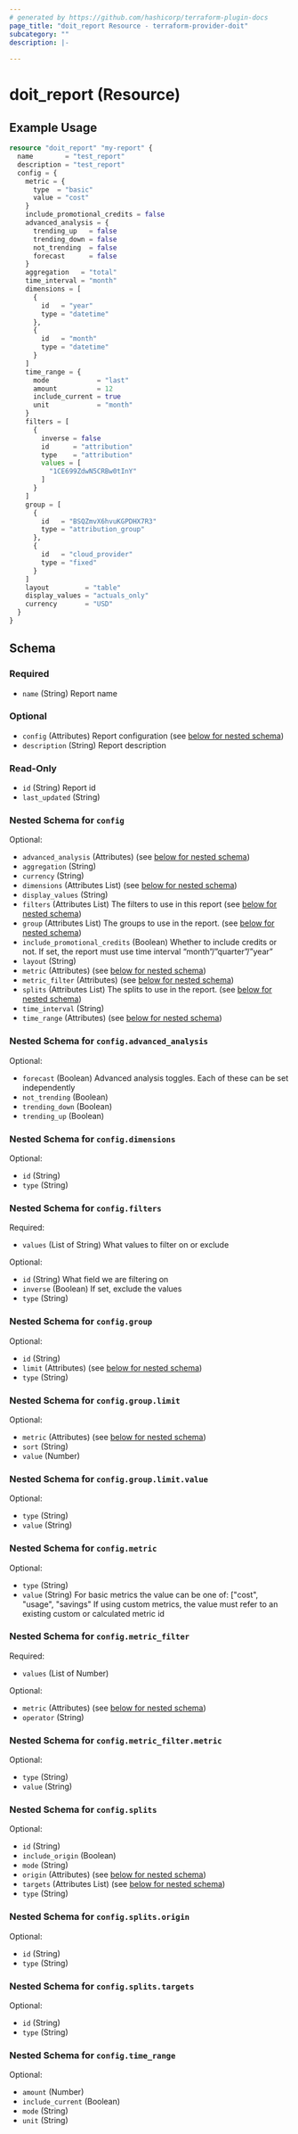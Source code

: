 ```yaml
---
# generated by https://github.com/hashicorp/terraform-plugin-docs
page_title: "doit_report Resource - terraform-provider-doit"
subcategory: ""
description: |-
  
---
```


# doit_report (Resource)



## Example Usage

```terraform
resource "doit_report" "my-report" {
  name        = "test_report"
  description = "test_report"
  config = {
    metric = {
      type  = "basic"
      value = "cost"
    }
    include_promotional_credits = false
    advanced_analysis = {
      trending_up   = false
      trending_down = false
      not_trending  = false
      forecast      = false
    }
    aggregation   = "total"
    time_interval = "month"
    dimensions = [
      {
        id   = "year"
        type = "datetime"
      },
      {
        id   = "month"
        type = "datetime"
      }
    ]
    time_range = {
      mode            = "last"
      amount          = 12
      include_current = true
      unit            = "month"
    }
    filters = [
      {
        inverse = false
        id      = "attribution"
        type    = "attribution"
        values = [
          "1CE699ZdwN5CRBw0tInY"
        ]
      }
    ]
    group = [
      {
        id   = "BSQZmvX6hvuKGPDHX7R3"
        type = "attribution_group"
      },
      {
        id   = "cloud_provider"
        type = "fixed"
      }
    ]
    layout         = "table"
    display_values = "actuals_only"
    currency       = "USD"
  }
}
```

<!-- schema generated by tfplugindocs -->
## Schema

### Required

- `name` (String) Report name

### Optional

- `config` (Attributes) Report configuration (see [below for nested schema](#nestedatt--config))
- `description` (String) Report description

### Read-Only

- `id` (String) Report id
- `last_updated` (String)

<a id="nestedatt--config"></a>
### Nested Schema for `config`

Optional:

- `advanced_analysis` (Attributes) (see [below for nested schema](#nestedatt--config--advanced_analysis))
- `aggregation` (String)
- `currency` (String)
- `dimensions` (Attributes List) (see [below for nested schema](#nestedatt--config--dimensions))
- `display_values` (String)
- `filters` (Attributes List) The filters to use in this report (see [below for nested schema](#nestedatt--config--filters))
- `group` (Attributes List) The groups to use in the report. (see [below for nested schema](#nestedatt--config--group))
- `include_promotional_credits` (Boolean) Whether to include credits or not. If set, the report must use time interval “month”/”quarter”/”year”
- `layout` (String)
- `metric` (Attributes) (see [below for nested schema](#nestedatt--config--metric))
- `metric_filter` (Attributes) (see [below for nested schema](#nestedatt--config--metric_filter))
- `splits` (Attributes List) The splits to use in the report. (see [below for nested schema](#nestedatt--config--splits))
- `time_interval` (String)
- `time_range` (Attributes) (see [below for nested schema](#nestedatt--config--time_range))

<a id="nestedatt--config--advanced_analysis"></a>
### Nested Schema for `config.advanced_analysis`

Optional:

- `forecast` (Boolean) Advanced analysis toggles. Each of these can be set independently
- `not_trending` (Boolean)
- `trending_down` (Boolean)
- `trending_up` (Boolean)


<a id="nestedatt--config--dimensions"></a>
### Nested Schema for `config.dimensions`

Optional:

- `id` (String)
- `type` (String)


<a id="nestedatt--config--filters"></a>
### Nested Schema for `config.filters`

Required:

- `values` (List of String) What values to filter on or exclude

Optional:

- `id` (String) What field we are filtering on
- `inverse` (Boolean) If set, exclude the values
- `type` (String)


<a id="nestedatt--config--group"></a>
### Nested Schema for `config.group`

Optional:

- `id` (String)
- `limit` (Attributes) (see [below for nested schema](#nestedatt--config--group--limit))
- `type` (String)

<a id="nestedatt--config--group--limit"></a>
### Nested Schema for `config.group.limit`

Optional:

- `metric` (Attributes) (see [below for nested schema](#nestedatt--config--group--limit--metric))
- `sort` (String)
- `value` (Number)

<a id="nestedatt--config--group--limit--metric"></a>
### Nested Schema for `config.group.limit.value`

Optional:

- `type` (String)
- `value` (String)




<a id="nestedatt--config--metric"></a>
### Nested Schema for `config.metric`

Optional:

- `type` (String)
- `value` (String) For basic metrics the value can be one of: ["cost", "usage", "savings" 
If using custom metrics, the value must refer to an existing custom or calculated metric id


<a id="nestedatt--config--metric_filter"></a>
### Nested Schema for `config.metric_filter`

Required:

- `values` (List of Number)

Optional:

- `metric` (Attributes) (see [below for nested schema](#nestedatt--config--metric_filter--metric))
- `operator` (String)

<a id="nestedatt--config--metric_filter--metric"></a>
### Nested Schema for `config.metric_filter.metric`

Optional:

- `type` (String)
- `value` (String)



<a id="nestedatt--config--splits"></a>
### Nested Schema for `config.splits`

Optional:

- `id` (String)
- `include_origin` (Boolean)
- `mode` (String)
- `origin` (Attributes) (see [below for nested schema](#nestedatt--config--splits--origin))
- `targets` (Attributes List) (see [below for nested schema](#nestedatt--config--splits--targets))
- `type` (String)

<a id="nestedatt--config--splits--origin"></a>
### Nested Schema for `config.splits.origin`

Optional:

- `id` (String)
- `type` (String)


<a id="nestedatt--config--splits--targets"></a>
### Nested Schema for `config.splits.targets`

Optional:

- `id` (String)
- `type` (String)



<a id="nestedatt--config--time_range"></a>
### Nested Schema for `config.time_range`

Optional:

- `amount` (Number)
- `include_current` (Boolean)
- `mode` (String)
- `unit` (String)
